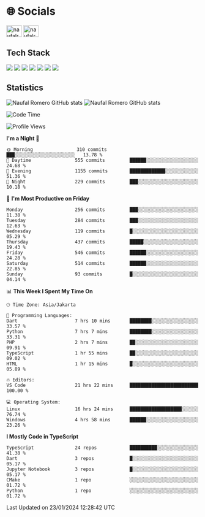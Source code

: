 <h1 align="">🌐 Socials</h1>
<p align="left">
<a href="https://linkedin.com/in/naufal-romero-putra-pratama-9ab816177/" target="blank"><img align="center" src="https://raw.githubusercontent.com/rahuldkjain/github-profile-readme-generator/master/src/images/icons/Social/linked-in-alt.svg" alt="naufalromero" height="30" width="40" /></a>
<a href="https://instagram.com/naufalromero" target="blank"><img align="center" src="https://raw.githubusercontent.com/rahuldkjain/github-profile-readme-generator/master/src/images/icons/Social/instagram.svg" alt="naufalromero" height="30" width="40" /></a>
</p>


<h2 align="">Tech Stack</h2>
<div align="">
  <img src="https://img.shields.io/badge/next.js-000000?style=for-the-badge&logo=nextdotjs&logoColor=white"/>
 <img src="https://img.shields.io/badge/typescript-%23007ACC.svg?style=for-the-badge&logo=typescript&logoColor=white"/>
 <img src="https://img.shields.io/badge/react-%2320232a.svg?style=for-the-badge&logo=react&logoColor=%2361DAFB"/>
 <img src="https://img.shields.io/badge/tailwindcss-%2338B2AC.svg?style=for-the-badge&logo=tailwind-css&logoColor=white"/>
 <img src="https://img.shields.io/badge/Prisma-3982CE?style=for-the-badge&logo=Prisma&logoColor=white"/>
 <img src="https://img.shields.io/badge/javascript-%23323330.svg?style=for-the-badge&logo=javascript&logoColor=%23F7DF1E"/>
 <img src="https://img.shields.io/badge/java-%23ED8B00.svg?style=for-the-badge&logo=openjdk&logoColor=white"/>
</div>


<h2 align="">Statistics</h2>
<div align="">
<img src="https://github-readme-stats-xi-nine-74.vercel.app/api?username=romves&show_icons=true&theme=tokyonight&include_all_commits=true&count_private=true" alt="Naufal Romero GitHub stats"/>
<img src="https://github-readme-stats-xi-nine-74.vercel.app/api/top-langs/?username=romves&theme=tokyonight&hide_border=false&include_all_commits=true&count_private=true&layout=compact" alt="Naufal Romero GitHub stats"/>
</div>

<!--START_SECTION:waka-->
![Code Time](http://img.shields.io/badge/Code%20Time-700%20hrs%2021%20mins-blue)

![Profile Views](http://img.shields.io/badge/Profile%20Views-15-blue)

**I'm a Night 🦉** 

```text
🌞 Morning                310 commits         ███░░░░░░░░░░░░░░░░░░░░░░   13.78 % 
🌆 Daytime                555 commits         ██████░░░░░░░░░░░░░░░░░░░   24.68 % 
🌃 Evening                1155 commits        █████████████░░░░░░░░░░░░   51.36 % 
🌙 Night                  229 commits         ███░░░░░░░░░░░░░░░░░░░░░░   10.18 % 
```
📅 **I'm Most Productive on Friday** 

```text
Monday                   256 commits         ███░░░░░░░░░░░░░░░░░░░░░░   11.38 % 
Tuesday                  284 commits         ███░░░░░░░░░░░░░░░░░░░░░░   12.63 % 
Wednesday                119 commits         █░░░░░░░░░░░░░░░░░░░░░░░░   05.29 % 
Thursday                 437 commits         █████░░░░░░░░░░░░░░░░░░░░   19.43 % 
Friday                   546 commits         ██████░░░░░░░░░░░░░░░░░░░   24.28 % 
Saturday                 514 commits         ██████░░░░░░░░░░░░░░░░░░░   22.85 % 
Sunday                   93 commits          █░░░░░░░░░░░░░░░░░░░░░░░░   04.14 % 
```


📊 **This Week I Spent My Time On** 

```text
🕑︎ Time Zone: Asia/Jakarta

💬 Programming Languages: 
Dart                     7 hrs 10 mins       ████████░░░░░░░░░░░░░░░░░   33.57 % 
Python                   7 hrs 7 mins        ████████░░░░░░░░░░░░░░░░░   33.31 % 
PHP                      2 hrs 7 mins        ██░░░░░░░░░░░░░░░░░░░░░░░   09.91 % 
TypeScript               1 hr 55 mins        ██░░░░░░░░░░░░░░░░░░░░░░░   09.02 % 
HTML                     1 hr 15 mins        █░░░░░░░░░░░░░░░░░░░░░░░░   05.89 % 

🔥 Editors: 
VS Code                  21 hrs 22 mins      █████████████████████████   100.00 % 

💻 Operating System: 
Linux                    16 hrs 24 mins      ███████████████████░░░░░░   76.74 % 
Windows                  4 hrs 58 mins       ██████░░░░░░░░░░░░░░░░░░░   23.26 % 
```

**I Mostly Code in TypeScript** 

```text
TypeScript               24 repos            ██████████░░░░░░░░░░░░░░░   41.38 % 
Dart                     3 repos             █░░░░░░░░░░░░░░░░░░░░░░░░   05.17 % 
Jupyter Notebook         3 repos             █░░░░░░░░░░░░░░░░░░░░░░░░   05.17 % 
CMake                    1 repo              ░░░░░░░░░░░░░░░░░░░░░░░░░   01.72 % 
Python                   1 repo              ░░░░░░░░░░░░░░░░░░░░░░░░░   01.72 % 
```




 Last Updated on 23/01/2024 12:28:42 UTC
<!--END_SECTION:waka-->
